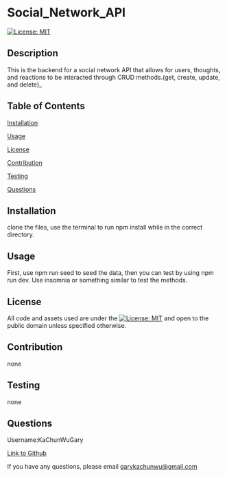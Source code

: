 # Social_Network_API 
          
[![License: MIT](https://img.shields.io/badge/License-MIT-yellow.svg)](https://opensource.org/licenses/MIT)
          
## Description
This is the backend for a social network API that allows for users, thoughts, and reactions to be interacted through CRUD methods.(get, create, update, and delete)_  
          
## Table of Contents
          
[Installation](#l_installation)
          
[Usage](#l_usage)
          
[License](#l_license)
          
[Contribution](#l_contribution)
          
[Testing](#l_testing)
          
[Questions](#l_questions)
          
## Installation <a id='l_installation'></a>
clone the files, use the terminal to run npm install while in the correct directory.
          
## Usage <a id='l_usage'></a>
First, use npm run seed to seed the data, then you can test by using npm run dev. Use insomnia or something similar to test the methods. 
          
## License <a id='l_license'></a>
          
All code and assets used are under the [![License: MIT](https://img.shields.io/badge/License-MIT-yellow.svg)](https://opensource.org/licenses/MIT) and open to the public domain unless specified otherwise.
          
## Contribution <a id='l_contribution'></a>
none
          
## Testing <a id='l_testing'></a>
none
          
## Questions <a id='l_questions'></a>
          
Username:KaChunWuGary
          
[Link to Github](https://github.com/KaChunWuGary)
          
If you have any questions, please email garykachunwu@gmail.com
          
          